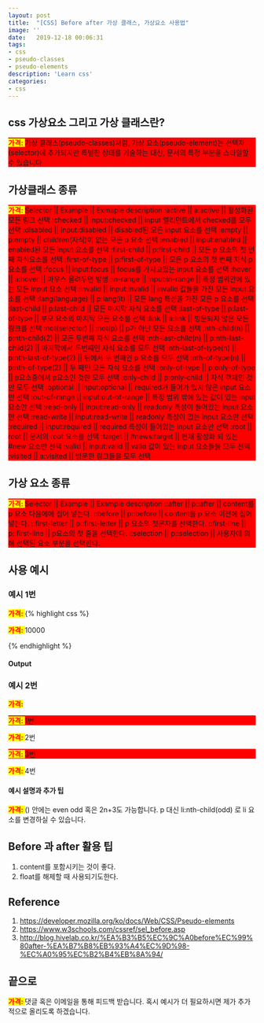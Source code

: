 ```yaml
---
layout: post
title:  "[CSS] Before after 가상 클래스, 가상요소 사용법"
image: ''
date:   2019-12-18 00:06:31
tags:
- css
- pseudo-classes
- pseudo-elements
description: 'Learn css'
categories:
- css
---
```


## css 가상요소 그리고 가상 클래스란?
가상 클래스(pseudo-classes)처럼, 가상 요소(pseudo-element)는 선택자(selector)에 추가되지만 특별한 상태를 기술하는 대신, 문서의 특정 부분을 스타일할 수 있습니다

## 가상클래스 종류

Selector || Example || Exmaple description
:active	|| a:active || 활성화된 모든 링크 선택
:checked ||	input:checked || input 엘리먼트에서 checked를 모두 선택
:disabled || input:disabled || disabled된 모든 input 요소를 선택
:empty || p:empty || children(자식)이 없는 모든 p 요소 선택
:enabled || input:enabled || enabled된 모든 input 요소를 선택
:first-child || p:first-child || 모든 p 요소의 첫 번째 자식요소를 선택
:first-of-type || p:first-of-type || 모든 p 요소의 첫 번째 자식 p 요소를 선택
:focus || input:focus || focus를 가지고있는 input 요소를 선택
:hover || a:hover || 마우스 올려두면 발생
:in-range || input:in-range || 특정 범위안에 있는 모든 input 요소 선택
:invalid || input:invalid || invalid 값들을 가진 모든 input 요소를 선택
:lang(language) || p:lang(it) || 모든 lang 특성을 가진 모든 p 요소를 선택
:last-child || p:last-child || 모든 마지막 자식 요소를 선택
:last-of-type || p:last-of-type || 부모 요소의 마지막 모든 요소를 선택
:link || a:link || 방문되지 않은 모든 링크를 선택
:not(selector) || :not(p) || p가 아닌 모든 요소를 선택
:nth-child(n) || p:nth-child(2) || 모든 두번째 자식 요소를 선택
:nth-last-child(n) || p:nth-last-child(2) || 마지막에서 두번째인 자식 요소를 모두 선택
:nth-last-of-type(n) || p:nth-last-of-type(2) || 뒤에서 두 번째인 p 요소를 모두 선택
:nth-of-type(n) || p:nth-of-type(2) || 두 째인 모든 자식 요소를 선택
:only-of-type || p:only-of-type || p요소중에서 p요소인 것만 모두 선택
:only-child || p:only-child || 자식 객체인 것만 모두 선택
:optional || input:optional || required가 들어가 있지 않은 input 요소만 선택
:out-of-range || input:out-of-range	|| 특정 범위 밖에 있는 값이 있는 input 요소만 선택
:read-only || input:read-only || readonly 특성이 들어있는 input 요소만 선택
:read-write || input:read-write || readonly 특성이 없는 input 요소만 선택
:required || input:required || required 특성이 들어있는 input 요소만 선택
:root || root || 문서의 root 요소를 선택
:target || #news:target || 현재 활성화 되 있는 #new 요소만 선택
:valid || input:valid || valid 값이 있는 input 요소들을 모두 선택
:visited || a:visited || 방문한 링크들을 모두 선택

## 가상 요소 종류

Selector || Example || Example description
::after || p::after || content를 p 요소 다음에에 집어 넣는다.
::before || p::before || content를 p 요소 이전에 집어 넣는다.
::first-letter || p::first-letter || p 요소의 첫문자를 선택한다.
::first-line || p::first-line || p요소의 첫 줄을 선택한다.
::selection || p::selection	|| 사용자에 의해 선택된 요소 부분을 선택한다.

## 사용 예시

### 예시 1번
{% highlight css %}
<!DOCTYPE html>
<html>
<head>
<style>
     /* before 사용*/
    p::before {
        content: "가격: ";
        background-color: yellow;
        color: red;
        font-weight: bold;
    }

    /* After 사용*/
    p::after {
        content: "원";
        margin-left: 10px;
        color: red;
        font-weight: bold;
    }
</style>
</head>
<body>
<p>10000</p>
</body>
</html>
{% endhighlight %}

#### Output

### 예시 2번
<!DOCTYPE html>
<html>
<head>
<style>
p:nth-child(odd) {
    background: red;
}

p:nth-child(even) {
    background: blue;
}

p:nth-last-child(1) {
  background: black;
  color: white;
}
</style>
</head>
<body>

<p>1번</p> <!-- 빨간색 -->
<p>2번</p> <!-- 파란색 -->
<p>3번</p> <!-- 빨간색 -->
<p>4번</p> <!-- 검은색 바탕에 흰색 글씨 -->

</body>
</html>

#### 예시 설명과 추가 팁
() 안에는 even odd 혹은 2n+3도 가능합니다.
p 대신 li:nth-child(odd) 로 li 요소를 변경하실 수 있습니다.

## Before 과 after 활용 팁
1. content를 포함시키는 것이 좋다.
2. float를 해제할 때 사용되기도한다.

## Reference
1. https://developer.mozilla.org/ko/docs/Web/CSS/Pseudo-elements
2. https://www.w3schools.com/cssref/sel_before.asp
3. http://blog.hivelab.co.kr/%EA%B3%B5%EC%9C%A0before%EC%99%80after-%EA%B7%B8%EB%93%A4%EC%9D%98-%EC%A0%95%EC%B2%B4%EB%8A%94/


## 끝으로
댓글 혹은 이메일을 통해 피드백 받습니다. 혹시 예시가 더 필요하시면 제가 추가적으로 올리도록 하겠습니다.
